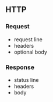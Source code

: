 ## HTTP

### Request

* request line
* headers
* optional body

### Response

* status line
* headers
* body
